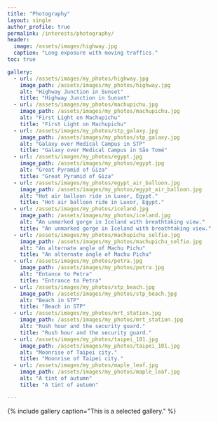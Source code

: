```yaml
---
title: "Photography"
layout: single
author_profile: true
permalink: /interests/photography/
header:
  image: /assets/images/highway.jpg
  caption: "Long exposure with moving traffics."
toc: true

gallery:
  - url: /assets/images/my_photos/highway.jpg
    image_path: /assets/images/my_photos/highway.jpg
    alt: "Highway Junction in Sunset"
    title: "Highway Junction in Sunset"
  - url: /assets/images/my_photos/machupichu.jpg
    image_path: /assets/images/my_photos/machupichu.jpg
    alt: "First Light on Machupichu"
    title: "First Light on Machupichu"
  - url: /assets/images/my_photos/stp_galaxy.jpg
    image_path: /assets/images/my_photos/stp_galaxy.jpg
    alt: "Galaxy over Medical Campus in STP"
    title: "Galaxy over Medical Campus in São Tomé"
  - url: /assets/images/my_photos/egypt.jpg
    image_path: /assets/images/my_photos/egypt.jpg
    alt: "Great Pyramid of Giza"
    title: "Great Pyramid of Giza"
  - url: /assets/images/my_photos/egypt_air_balloon.jpg
    image_path: /assets/images/my_photos/egypt_air_balloon.jpg
    alt: "Hot air balloon ride in Luxor, Egypt."
    title: "Hot air balloon ride in Luxor, Egypt."
  - url: /assets/images/my_photos/iceland.jpg
    image_path: /assets/images/my_photos/iceland.jpg
    alt: "An unmarked gorge in Iceland with breathtaking view."
    title: "An unmarked gorge in Iceland with breathtaking view."
  - url: /assets/images/my_photos/machupichu_selfie.jpg
    image_path: /assets/images/my_photos/machupichu_selfie.jpg
    alt: "An alternate angle of Machu Pichu"
    title: "An alternate angle of Machu Pichu"
  - url: /assets/images/my_photos/petra.jpg
    image_path: /assets/images/my_photos/petra.jpg
    alt: "Entance to Petra"
    title: "Entrance to Petra"
  - url: /assets/images/my_photos/stp_beach.jpg
    image_path: /assets/images/my_photos/stp_beach.jpg
    alt: "Beach in STP"
    title: "Beach in STP"
  - url: /assets/images/my_photos/mrt_station.jpg
    image_path: /assets/images/my_photos/mrt_station.jpg
    alt: "Rush hour and the security guard."
    title: "Rush hour and the security guard."
  - url: /assets/images/my_photos/taipei_101.jpg
    image_path: /assets/images/my_photos/taipei_101.jpg
    alt: "Moonrise of Taipei city."
    title: "Moonrise of Taipei city."
  - url: /assets/images/my_photos/maple_leaf.jpg
    image_path: /assets/images/my_photos/maple_leaf.jpg
    alt: "A tint of autumn"
    title: "A tint of autumn"

---
```


{% include gallery caption="This is a selected gallery." %}
